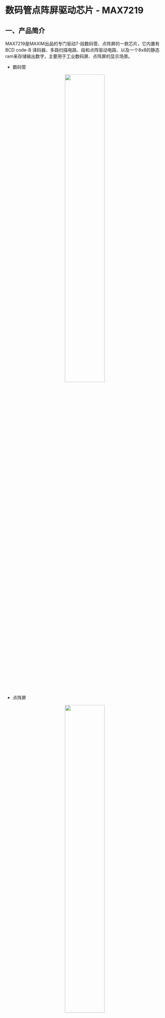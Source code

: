 # 数码管点阵屏驱动芯片 - MAX7219

## 一、产品简介
MAX7219是MAXIM出品的专门驱动7-段数码管、点阵屏的一款芯片，它内置有BCD code-B 译码器、多路扫描电路、段和点阵驱动电路、以及一个8x8的静态ram来存储输出数字，主要用于工业数码屏、点阵屏的显示场景。
* 数码管
<div align="center">
<img src=./../../docs/images/ext_max7219_数码管实物.png  width=50%/>
</div>

* 点阵屏
<div align="center">
<img src=./../../docs/images/ext_max7219_点阵屏实物.png  width=50%/>
</div>

### 引脚定义
* VCC: 5V
* CLK: host GPIO
* CS:  host GPIO
* DIN: host GPIO
* GND: GND

## 二、技术参数
* 温度范围:0摄氏度 - +70摄氏度
* 扫描范围:1-8 数码管

## 三、软件接口

### MAX7219(clk, cs, din) - 创建MAX7219驱动对象
* 函数原型:
> displayDev = MAX7219(clk, cs, din)

* 参数说明:

|参数|类型|必选参数？|说明|
|-----|----|:---:|----|
|clk|GPIO|是|调用此函数前需确保clk对象已经处于open状态|
|cs|GPIO|是|调用此函数前需确保cs对象已经处于open状态|
|din|GPIO|是|调用此函数前需确保din对象已经处于open状态|
* 返回值:
MAX7219对象成功，返回MAX7219对象；MAX7219对象创建失败，抛出Exception

* 示例代码:

```python
from driver import GPIO               # 驱动库
from max7219 import *                        # MAX7219驱动库

clk = GPIO()
clk.open("max7219_clk")
cs = GPIO()
cs.open("max7219_cs")
din = GPIO()
din.open("max7219_din")

displayDev = MAX7219(clk, clk, din)
```

* 输出:
无

### outSegmentDigit - 输出数码管数字

* 函数功能:
输出数码管数字

* 函数原型:
> MAX7219.outSegmentDigit(position, digit)

* 参数说明:
position: 数码管的位置，从0开始
digit: 数字，0x0-0xf
* 返回值:
无

### outMatrixChar - 输出点阵屏字符

* 函数功能:
输出数码管数字

* 函数原型:
> MAX7219.outMatrixChar(charactor)

* 参数说明:
charactor: 要输出的字符，支持0-9，A-Z
* 返回值:
无

### initSegmentLed - 初始化数码管

* 函数功能:
初始化数码管

* 函数原型:
> MAX7219.initSegmentLed()

* 参数说明:
无
* 返回值:
无

### initMatrixLed - 初始化点阵屏

* 函数功能:
初始化点阵屏

* 函数原型:
> MAX7219.initMatrixLed()

* 参数说明:
无
* 返回值:
无
### 示例:

```python
clk = GPIO()
clk.open("max7219_clk")
cs = GPIO()
cs.open("max7219_cs")
din = GPIO()
din.open("max7219_din")

displayDev = MAX7219(clk, cs, din)

displayDev.initSegmentLed()

displayDev.outSegmentDigit(0, 8)
displayDev.outSegmentDigit(1, 7)
displayDev.outSegmentDigit(2, 6)
displayDev.outSegmentDigit(3, 5)
displayDev.outSegmentDigit(4, 4)
displayDev.outSegmentDigit(5, 3)
displayDev.outSegmentDigit(6, 2)
displayDev.outSegmentDigit(7, 1)
```
* 输出:
无

## 四、接口案例
此使用实例在board.json中定义了名为max5219的GPIO类型的对象。在数码管中输出12345678这个数字。

* 代码：
```json
# board.json配置：
{
    "name": "board-name",
    "version": "1.0.0",
    "io": {
      "max7219_clk": {
        "type": "GPIO",
        "port": 19,
        "dir": "output",
        "pull": "pullup"
      },

      "max7219_cs": {
        "type": "GPIO",
        "port": 27,
        "dir": "output",
        "pull": "pullup"
      },

      "max7219_din": {
        "type": "GPIO",
        "port": 0,
        "dir": "output",
        "pull": "pullup"
      }
    },
    "debugLevel": "ERROR",
    "repl": "disable"
}

```
```python
clk = GPIO()
clk.open("max7219_clk")
cs = GPIO()
cs.open("max7219_cs")
din = GPIO()
din.open("max7219_din")

displayDev = MAX7219(clk, cs, din)

displayDev.initSegmentLed()

displayDev.outSegmentDigit(0, 8)
displayDev.outSegmentDigit(1, 7)
displayDev.outSegmentDigit(2, 6)
displayDev.outSegmentDigit(3, 5)
displayDev.outSegmentDigit(4, 4)
displayDev.outSegmentDigit(5, 3)
displayDev.outSegmentDigit(6, 2)
displayDev.outSegmentDigit(7, 1)
clk.close()
cs.close()
din.close()
del displayDev
```

* 输出：无

<br>

## 五、通信协议
主控芯片和MAX5219之间通信所用命令字如下表所示：
|序号|功能说明|命令字宏定义|
|:-:|:-|:-|
|1|CS pin输出低电平|CMD_WRITE_CS_LOW|
|2|CLK pin输出低电平|CMD_WRITE_CLK_LOW|
|3|DIN 输出数据bit8|CMD_WRITE_DATA_BIT8|
|4|CLK pin输出高电平|CMD_WRITE_CLK_HIGH|
|5|CLK pin输出低电平|CMD_WRITE_CLK_LOW|
|6|DIN 输出数据bit7|CMD_WRITE_DATA_BIT7|
|7|CLK pin输出高电平|CMD_WRITE_CLK_HIGH|
|...|...|...|
|23|CLK pin输出低电平|CMD_WRITE_CLK_LOW|
|24|DIN 输出数据bit1|CMD_WRITE_DATA_BIT1|
|25|CLK pin输出高电平|CMD_WRITE_CLK_HIGH|
|1|CS pin输出高电平|CMD_WRITE_CS_HIGH|
</br>

输出数字流程
```python
按照主控芯片和MAX7219的通信协议控制CLK、CS和DIN，即可在数码管上显示出对应数字。
```

## 六、工作原理
从如下方框图可以看到 MAX7219 内部集成了数码管段驱动电路、多路扫描电路、8x8 静态ram等。
<div align="center">
<img src="./../../docs/images/max7219_block_diagram.png" width=50%/>
</div>

引脚分布如下，DIG0-DIG7一般数码管的段，是输出管脚，CLK，CS，DIN是输入管脚。

<div align="center">
<img src="./../../docs/images/max7219_pins.png" width=50%/>
</div>

## 参考文献及购买链接
[1] [MAX7219数码管驱动芯片](https://datasheets.maximintegrated.com/en/ds/MAX7219-MAX7221.pdf)


